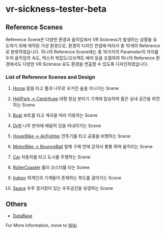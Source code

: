 # vr-sickness-tester-beta


## Reference Scenes
Reference Scene은 다양한 환경과 움직임에서 VR Sickness가 발생하는 상황을 유도하기 위해 제작된 가성 환경으로, 환경의 디자인 컨셉에 따라서 총 10개의 Reference로 분류하였습니다. 하나의 Reference Scene에는 총 10가지의 Parameter의 차이를 두어 움직임의 속도, 텍스처 복잡도/오브젝트 배치 등을 조절하여 하나의 Reference 환경에서도 다양한 VR Sickness 유도 환경을 연출할 수 있도록 디자인하였습니다.

### List of Reference Scenes and Design
1. [Horse](https://github.com/Jhin-Husshuck/vr-sickness-tester/wiki/Horse)
말을 타고 풀과 나무로 우거진 숲을 지나가는 Scene

2. [HellPark -> Centrifuge](https://github.com/Jhin-Husshuck/vr-sickness-tester/wiki/Centrifuge)
대형 원심 분리기 기계에 탑승하여 좁은 실내 공간을 회전하는 Scene

3. [Boat](https://github.com/Jhin-Husshuck/vr-sickness-tester/wiki/Boat)
보트를 타고 계곡을 따라 이동하는 Scene

4. [Drift](https://github.com/Jhin-Husshuck/vr-sickness-tester/wiki/Drift)
나무 판자에 매달려 강을 떠내려가는 Scene

5. [HoverBike -> AirFighter](https://github.com/Jhin-Husshuck/vr-sickness-tester/wiki/AirFighter)
전투기를 타고 공중을 비행하는 Scene

6. [MotorBike -> BounceBall](https://github.com/Jhin-Husshuck/vr-sickness-tester/wiki/BounceBall)
철제 구체 안에 갇혀서 통통 튀며 움직이는 Scene

7. [Car](https://github.com/Jhin-Husshuck/vr-sickness-tester/wiki/Car)
자동차를 타고 도시를 주행하는 Scene

8. [RollerCoaster](https://github.com/Jhin-Husshuck/vr-sickness-tester/wiki/RollerCoaster)
롤러 코스터를 타는 Scene

9. [Indoor](https://github.com/Jhin-Husshuck/vr-sickness-tester/wiki/Indoor)
외계인과 기계들이 존재하는 복도를 걸어가는 Scene

10. [Space](https://github.com/Jhin-Husshuck/vr-sickness-tester/wiki/Space)
우주 정거장이 있는 우주공간을 유영하는 Scene

## Others
* [DataBase](https://github.com/Jhin-Husshuck/vr-sickness-tester/wiki)


For More Information, move to [Wiki](https://github.com/Jhin-Husshuck/vr-sickness-tester/wiki)
